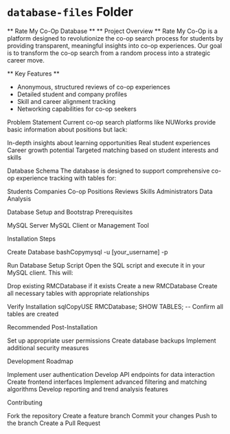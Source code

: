 # `database-files` Folder

** Rate My Co-Op Database ** 
** Project Overview **
Rate My Co-Op is a platform designed to revolutionize the co-op search process for students by providing transparent, meaningful insights into co-op experiences. Our goal is to transform the co-op search from a random process into a strategic career move.

** Key Features **

- Anonymous, structured reviews of co-op experiences
- Detailed student and company profiles
- Skill and career alignment tracking
- Networking capabilities for co-op seekers

Problem Statement
Current co-op search platforms like NUWorks provide basic information about positions but lack:

In-depth insights about learning opportunities
Real student experiences
Career growth potential
Targeted matching based on student interests and skills

Database Schema
The database is designed to support comprehensive co-op experience tracking with tables for:

Students
Companies
Co-op Positions
Reviews
Skills
Administrators
Data Analysis

Database Setup and Bootstrap
Prerequisites

MySQL Server
MySQL Client or Management Tool

Installation Steps

Create Database
bashCopymysql -u [your_username] -p

Run Database Setup Script
Open the SQL script and execute it in your MySQL client. This will:

Drop existing RMCDatabase if it exists
Create a new RMCDatabase
Create all necessary tables with appropriate relationships


Verify Installation
sqlCopyUSE RMCDatabase;
SHOW TABLES;  -- Confirm all tables are created


Recommended Post-Installation

Set up appropriate user permissions
Create database backups
Implement additional security measures

Development Roadmap

Implement user authentication
Develop API endpoints for data interaction
Create frontend interfaces
Implement advanced filtering and matching algorithms
Develop reporting and trend analysis features

Contributing

Fork the repository
Create a feature branch
Commit your changes
Push to the branch
Create a Pull Request